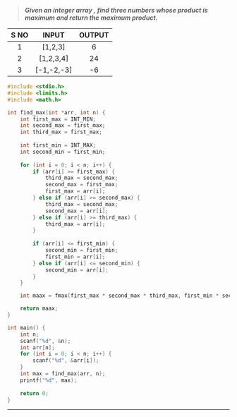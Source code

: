 >***Given an integer array , find three numbers whose product is maximum and return the maximum product.***

| S NO |   INPUT    | OUTPUT |
| :--: | :--------: | :----: |
|  1   |  [1,2,3]   |   6    |
|  2   | [1,2,3,4]  |   24   |
|  3   | [-1,-2,-3] |   -6   |
```c
#include <stdio.h>
#include <limits.h>
#include <math.h>

int find_max(int *arr, int n) {
    int first_max = INT_MIN;
    int second_max = first_max;
    int third_max = first_max;
    
    int first_min = INT_MAX;
    int second_min = first_min;
    
    for (int i = 0; i < n; i++) {
        if (arr[i] >= first_max) {
            third_max = second_max;
            second_max = first_max;
            first_max = arr[i];
        } else if (arr[i] >= second_max) {
            third_max = second_max;
            second_max = arr[i];
        } else if (arr[i] >= third_max) {
            third_max = arr[i];
        }
        
        if (arr[i] <= first_min) {
            second_min = first_min;
            first_min = arr[i];
        } else if (arr[i] <= second_min) {
            second_min = arr[i];
        }
    }

    int maax = fmax(first_max * second_max * third_max, first_min * second_min * first_max);

    return maax;
}

int main() {
    int n;
    scanf("%d", &n);
    int arr[n];
    for (int i = 0; i < n; i++) {
        scanf("%d", &arr[i]);
    }
    int max = find_max(arr, n);
    printf("%d", max);
    
    return 0;
}

```
---